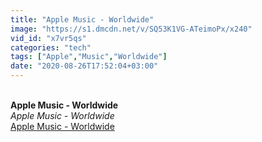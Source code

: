 ```yaml
---
title: "Apple Music - Worldwide"
image: "https://s1.dmcdn.net/v/SQ53K1VG-ATeimoPx/x240"
vid_id: "x7vr5qs"
categories: "tech"
tags: ["Apple","Music","Worldwide"]
date: "2020-08-26T17:52:04+03:00"
---
```

<br><b>Apple Music - Worldwide</b><br> <i>Apple Music - Worldwide</i><br> <u>Apple Music - Worldwide</u>
